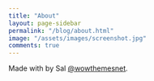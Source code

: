 ```yaml
---
title: "About"
layout: page-sidebar
permalink: "/blog/about.html"
image: "/assets/images/screenshot.jpg"
comments: true
---
```


Made with <i class="fa fa-heart text-danger"></i> by Sal [@wowthemesnet](https://www.wowthemes.net/category/free-themes-templates/).
